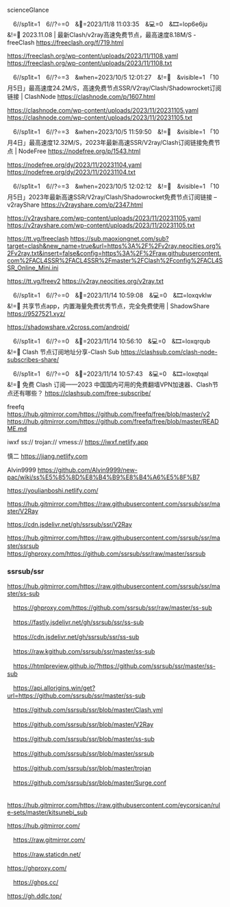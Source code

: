 scienceGlance

　6//sp1it=1　6//?⭐=0　&📅=2023/11/8 11:03:35　&💻=0　&🎞️=lop6e6ju　&!=🌸
2023.11.08 | 最新Clash/v2ray高速免费节点，最高速度8.18M/S - freeClash
https://freeclash.org/f/719.html

https://freeclash.org/wp-content/uploads/2023/11/1108.yaml
https://freeclash.org/wp-content/uploads/2023/11/1108.txt

　6//sp1it=1　6//?⭐=3　&when=2023/10/5 12:01:27　&!=🛑　&visible=1
「10月5日」最高速度24.2M/S，高速免费节点SSR/V2ray/Clash/Shadowrocket订阅链接 | ClashNode
https://clashnode.com/p/1607.html

https://clashnode.com/wp-content/uploads/2023/11/20231105.yaml
https://clashnode.com/wp-content/uploads/2023/11/20231105.txt

　6//sp1it=1　6//?⭐=3　&when=2023/10/5 11:59:50　&!=🛑　&visible=1
「10月4日」最高速度12.32M/S，2023年最新高速SSR/V2ray/Clash订阅链接免费节点 | NodeFree
https://nodefree.org/p/1543.html

https://nodefree.org/dy/2023/11/20231104.yaml
https://nodefree.org/dy/2023/11/20231104.txt

　6//sp1it=1　6//?⭐=3　&when=2023/10/5 12:02:12　&!=🛑　&visible=1
「10月5日」2023年最新高速SSR/V2ray/Clash/Shadowrocket免费节点订阅链接 – v2rayShare
https://v2rayshare.com/p/2347.html

https://v2rayshare.com/wp-content/uploads/2023/11/20231105.yaml
https://v2rayshare.com/wp-content/uploads/2023/11/20231105.txt

https://tt.vg/freeclash
https://sub.maoxiongnet.com/sub?target=clash&new_name=true&url=https%3A%2F%2Fv2ray.neocities.org%2Fv2ray.txt&insert=false&config=https%3A%2F%2Fraw.githubusercontent.com%2FACL4SSR%2FACL4SSR%2Fmaster%2FClash%2Fconfig%2FACL4SSR_Online_Mini.ini

https://tt.vg/freev2
https://v2ray.neocities.org/v2ray.txt

　6//sp1it=1　6//?⭐=0　&📅=2023/11/14 10:59:08　&💻=0　&🎞️=loxqvklw　&!=🌸
共享节点app，内置海量免费优秀节点，完全免费使用 | ShadowShare
https://9527521.xyz/

https://shadowshare.v2cross.com/android/

　6//sp1it=1　6//?⭐=0　&📅=2023/11/14 10:56:10　&💻=0　&🎞️=loxqrqub　&!=🌸
Clash 节点订阅地址分享-Clash Sub
https://clashsub.com/clash-node-subscribes-share/

　6//sp1it=1　6//?⭐=0　&📅=2023/11/14 10:57:43　&💻=0　&🎞️=loxqtqal　&!=🌸
免费 Clash 订阅——2023 中国国内可用的免费翻墙VPN加速器、Clash节点还有哪些？
https://clashsub.com/free-subscribe/

freefq
https://hub.gitmirror.com/https://github.com/freefq/free/blob/master/v2
https://hub.gitmirror.com/https://github.com/freefq/free/blob/master/README.md

iwxf ss:// trojan:// vmess://
https://iwxf.netlify.app

慎二
https://jiang.netlify.com

Alvin9999
https://github.com/Alvin9999/new-pac/wiki/ss%E5%85%8D%E8%B4%B9%E8%B4%A6%E5%8F%B7

https://youlianboshi.netlify.com/

https://hub.gitmirror.com/https://raw.githubusercontent.com/ssrsub/ssr/master/V2Ray

https://cdn.jsdelivr.net/gh/ssrsub/ssr/V2Ray

https://hub.gitmirror.com/https://raw.githubusercontent.com/ssrsub/ssr/master/ssrsub
　https://ghproxy.com/https://github.com/ssrsub/ssr/raw/master/ssrsub

### ssrsub/ssr
https://hub.gitmirror.com/https://raw.githubusercontent.com/ssrsub/ssr/master/ss-sub

　https://ghproxy.com/https://github.com/ssrsub/ssr/raw/master/ss-sub

　https://fastly.jsdelivr.net/gh/ssrsub/ssr/ss-sub

　https://cdn.jsdelivr.net/gh/ssrsub/ssr/ss-sub

　https://raw.kgithub.com/ssrsub/ssr/master/ss-sub

　https://htmlpreview.github.io/?https://github.com/ssrsub/ssr/master/ss-sub

　https://api.allorigins.win/get?url=https://github.com/ssrsub/ssr/master/ss-sub

　https://github.com/ssrsub/ssr/blob/master/Clash.yml

　https://github.com/ssrsub/ssr/blob/master/V2Ray

　https://github.com/ssrsub/ssr/blob/master/ss-sub

　https://github.com/ssrsub/ssr/blob/master/ssrsub

　https://github.com/ssrsub/ssr/blob/master/trojan

　https://github.com/ssrsub/ssr/blob/master/Surge.conf

　https://hub.gitmirror.com/https://raw.githubusercontent.com/eycorsican/rule-sets/master/kitsunebi_sub

https://hub.gitmirror.com/

　https://raw.gitmirror.com/

　https://raw.staticdn.net/

https://ghproxy.com/

　https://ghps.cc/

https://gh.ddlc.top/